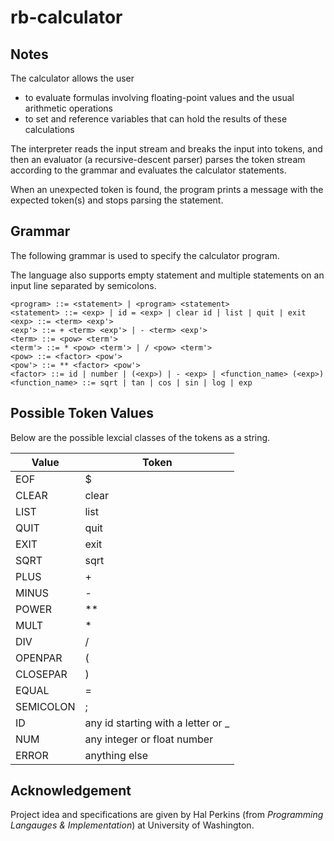 # rb-calculator

## Notes
The calculator allows the user
- to evaluate formulas involving floating-point values and the usual arithmetic operations
- to set and reference variables that can hold the results of these calculations

The interpreter reads the input stream and breaks the input into tokens, and then an evaluator (a recursive-descent parser) parses the token stream according to the grammar and evaluates the calculator statements.

When an unexpected token is found, the program prints a message with the expected token(s) and stops parsing the statement.


## Grammar
The following grammar is used to specify the calculator program.

The language also supports empty statement and multiple statements on an input line separated by semicolons.

```
<program> ::= <statement> | <program> <statement> 
<statement> ::= <exp> | id = <exp> | clear id | list | quit | exit
<exp> ::= <term> <exp'>
<exp'> ::= + <term> <exp'> | - <term> <exp'>
<term> ::= <pow> <term'>
<term'> ::= * <pow> <term'> | / <pow> <term'>
<pow> ::= <factor> <pow'>
<pow'> ::= ** <factor> <pow'>
<factor> ::= id | number | (<exp>) | - <exp> | <function_name> (<exp>)
<function_name> ::= sqrt | tan | cos | sin | log | exp
```


## Possible Token Values
Below are the possible lexcial classes of the tokens as a string.

Value | Token
--|--
EOF | $
CLEAR | clear
LIST | list
QUIT | quit
EXIT | exit
SQRT | sqrt
PLUS | +
MINUS | -
POWER | **
MULT | *
DIV | /
OPENPAR | (
CLOSEPAR | )
EQUAL | =
SEMICOLON | ;
ID | any id starting with a letter or _
NUM | any integer or float number
ERROR | anything else


## Acknowledgement
Project idea and specifications are given by Hal Perkins (from *Programming Langauges & Implementation*) at University of Washington.
